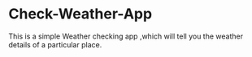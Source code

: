 # Check-Weather-App
This is a simple Weather checking app ,which will tell you the weather details of a particular place.
